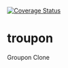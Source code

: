 [![Coverage Status](https://coveralls.io/repos/andela/troupon/badge.svg?branch=feature-coverage&service=github)](https://coveralls.io/github/andela/troupon?branch=feature-search)

# troupon
Groupon Clone
